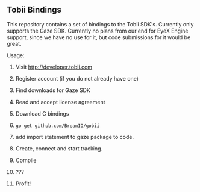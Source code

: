 Tobii Bindings
--------------

This repository contains a set of bindings to the Tobii SDK's.
Currently only supports the Gaze SDK.
Currently no plans from our end for EyeX Engine support, since we have no use for it, 
but code submissions for it would be great.

Usage:
1. Visit http://developer.tobii.com

2. Register account (if you do not already have one)

3. Find downloads for Gaze SDK

4. Read and accept license agreement

5. Download C bindings

6. `go get github.com/BreamIO/gobii`

7. add import statement to gaze package to code.

8. Create, connect and start tracking.

9. Compile

10. ???

11. Profit!

